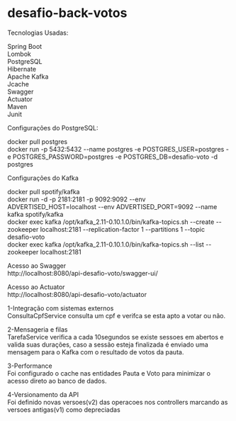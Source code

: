 # desafio-back-votos

Tecnologias Usadas:

Spring Boot<br/>
Lombok<br/>
PostgreSQL<br/>
Hibernate<br/>
Apache Kafka<br/>
Jcache<br/>
Swagger<br/>
Actuator<br/>
Maven<br/>
Junit<br/>


Configurações do PostgreSQL:<br/>

docker pull postgres<br/>
docker run -p 5432:5432 --name postgres -e POSTGRES_USER=postgres -e POSTGRES_PASSWORD=postgres -e POSTGRES_DB=desafio-voto -d postgres<br/>



Configurações do Kafka<br/>

docker pull spotify/kafka<br/>
docker run -d -p 2181:2181 -p 9092:9092 --env ADVERTISED_HOST=localhost --env ADVERTISED_PORT=9092 --name kafka spotify/kafka<br/>
docker exec kafka /opt/kafka_2.11-0.10.1.0/bin/kafka-topics.sh --create --zookeeper localhost:2181 --replication-factor 1 --partitions 1 --topic desafio-voto<br/>
docker exec kafka /opt/kafka_2.11-0.10.1.0/bin/kafka-topics.sh --list --zookeeper localhost:2181<br/>


Acesso ao Swagger<br/>
http://localhost:8080/api-desafio-voto/swagger-ui/<br/>


Acesso ao Actuator<br/>
http://localhost:8080/api-desafio-voto/actuator<br/>




1-Integração com sistemas externos<br/>
ConsultaCpfService consulta um cpf e verifca se esta apto a votar ou não.<br/>

2-Mensageria e filas<br/>
TarefaService verifica a cada 10segundos se existe sessoes em abertos e valida suas durações, caso a sessão esteja finalizada é enviado uma mensagem para o Kafka com o resultado de votos da pauta.<br/>

3-Performance<br/>
Foi configurado o cache nas entidades Pauta e Voto para minimizar o acesso direto ao banco de dados.<br/>

4-Versionamento da API<br/>
Foi definido novas versoes(v2) das operacoes nos controllers marcando as versoes antigas(v1) como depreciadas<br/>